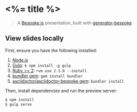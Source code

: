 # <%= title %>
> A [Bespoke.js](http://markdalgleish.com/projects/bespoke.js) presentation, built with [generator-bespoke](https://github.com/markdalgleish/generator-bespoke)

## View slides locally

First, ensure you have the following installed:

1. [Node.js](http://nodejs.org)
2. [Gulp](http://gulpjs.com): `$ npm install -g gulp`
3. [Ruby >= 2](https://www.ruby-lang.org/): `rvm use 2.3.0 --install`
4. [bundler gem](http://bundler.io/): `gem install bundler`
5. [asciidoctor/asciidoctor-bespoke gem](https://github.com/asciidoctor/asciidoctor-bespoke): `bundler install`

Then, install dependencies and run the preview server:

```bash
$ npm install
$ gulp serve
```
